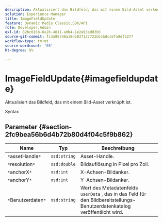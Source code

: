 ```yaml
---
description: Aktualisiert das Bildfeld, das mit einem Bild-Asset verknüpft ist.
solution: Experience Manager
title: ImageFieldUpdate
feature: Dynamic Media Classic,SDK/API
role: Developer,Admin
exl-id: 82bc016b-8a2b-4811-a0b4-1e2a93add3b6
source-git-commit: fcda99340a18d5037157723bb3bdca5fa9df3277
workflow-type: tm+mt
source-wordcount: '66'
ht-degree: 9%

---
```


# ImageFieldUpdate{#imagefieldupdate}

Aktualisiert das Bildfeld, das mit einem Bild-Asset verknüpft ist.

Syntax

## Parameter {#section-2fc9bea56b6d4b72b80d4f04c5f9b862}

| Name | Typ | Beschreibung |
|---|---|---|
| `*`assetHandle`*` | `xsd:string` | Asset-Handle. |
| `*`resolution`*` | `xsd:double` | Bildauflösung in Pixel pro Zoll. |
| `*`anchorX`*` | `xsd:int` | X-Achsen-Bildanker. |
| `*`anchorY`*` | `xsd:int` | Y-Achsen-Bildanker. |
| `*`Benutzerdaten`*` | `xsd:string` | Wert des Metadatenfelds `userData` , das in das Feld für den Bildbereitstellungs-Benutzerdatenkatalog veröffentlicht wird. |

